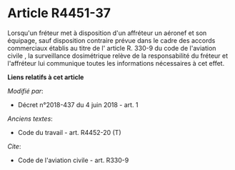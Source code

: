 # Article R4451-37

Lorsqu'un fréteur met à disposition d'un affréteur un aéronef et son équipage, sauf disposition contraire prévue dans le
cadre des accords commerciaux établis au titre de l' article R. 330-9 du code de l'aviation civile , la surveillance
dosimétrique relève de la responsabilité du fréteur et l'affréteur lui communique toutes les informations nécessaires à cet
effet.

**Liens relatifs à cet article**

_Modifié par_:

  - Décret n°2018-437 du 4 juin 2018 - art. 1

_Anciens textes_:

  - Code du travail - art. R4452-20 (T)

_Cite_:

  - Code de l'aviation civile - art. R330-9
